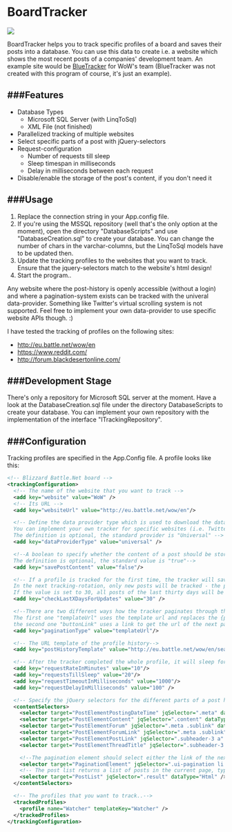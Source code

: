 BoardTracker
===

![](http://i.imgur.com/FI9VEZp.jpg)

BoardTracker helps you to track specific profiles of a board and saves their posts into a database.
You can use this data to create i.e. a website which shows the most recent posts of a companies' development team.
An example site would be [BlueTracker](http://www.wowhead.com/bluetracker) for WoW's team (BlueTracker was not created with this program of course, it's just an example).

###Features
---

* Database Types
  * Microsoft SQL Server (with LinqToSql)
  * XML File (not finished)
* Parallelized tracking of multiple websites
* Select specific parts of a post with jQuery-selectors
* Request-configuration
  * Number of requests till sleep
  * Sleep timespan in milliseconds
  * Delay in milliseconds between each request
* Disable/enable the storage of the post's content, if you don't need it

###Usage
---

1. Replace the connection string in your App.config file.
2. If you're using the MSSQL repository (well that's the only option at the moment), open the directory "DatabaseScripts" and use "DatabaseCreation.sql" to create your database.
   You can change the number of chars in the varchar-columns, but the LinqToSql models have to be updated then.
3. Update the tracking profiles to the websites that you want to track. Ensure that the jquery-selectors match to the website's html design!
4. Start the program..

Any website where the post-history is openly accessible (without a login) and where a pagination-system exists can be tracked with the univeral data-provider.
Something like Twitter's virtual scrolling system is not supported. Feel free to implement your own data-provider to use specific website APIs though. :)

I have tested the tracking of profiles on the following sites:
* http://eu.battle.net/wow/en
* https://www.reddit.com/
* http://forum.blackdesertonline.com/

###Development Stage
---

There's only a repository for Microsoft SQL server at the moment. Have a look at the DatabaseCreation.sql file under the directory DatabaseScripts to create your database.
You can implement your own repository with the implementation of the interface "ITrackingRepository".

###Configuration
---

Tracking profiles are specified in the App.Config file.
A profile looks like this:

```xml
<!-- Blizzard Battle.Net board -->
<trackingConfiguration>
  <!-- The name of the website that you want to track -->
  <add key="website" value="WoW" />
  <!-- Its URL -->
  <add key="websiteUrl" value="http://eu.battle.net/wow/en"/>

  <!-- Define the data provider type which is used to download the data from the website, parse its html code and create the post-models, here.
  You can implement your own tracker for specific websites (i.e. Twitter with their API) and change the tracker type for every tracking profile seperately.
  The definition is optional, the standard provider is "Universal" -->
  <add key="dataProviderType" value="universal" />

  <!--A boolean to specify whether the content of a post should be stored
  The definition is optional, the standard value is "true"-->
  <add key="savePostContent" value="false"/>

  <!-- If a profile is tracked for the first time, the tracker will save the whole post-history.
  In the next tracking-rotation, only new posts will be tracked - the program doesn't search for updated old posts if you don't use this option!
  If the value is set to 30, all posts of the last thirty days will be checked for updates. -->
  <add key="checkLastXDaysForUpdates" value="30" />

  <!--There are two different ways how the tracker paginates through the profile history.
  The first one "templateUrl" uses the template url and replaces the {page}-tag with the current page,
  the second one "buttonLink" uses a link to get the url of the next page-->
  <add key="paginationType" value="templateUrl"/>

  <!-- The URL template of the profile history-->
  <add key="postHistoryTemplate" value="http://eu.battle.net/wow/en/search?f=post&amp;sort=time&amp;a={profile}&amp;page={page}"/>

  <!-- After the tracker completed the whole profile, it will sleep for a specific number of minutes-->
  <add key="requestRateInMinutes" value="10"/>
  <add key="requestsTillSleep" value="20"/>
  <add key="requestTimeoutInMilliseconds" value="1000"/>
  <add key="requestDelayInMilliseconds" value="100" />

  <!-- Specify the jQuery selectors for the different parts of a post here-->
  <contentSelectors>
	<selector target="PostElementPostingDateTime" jqSelector=".meta" dataType="Html" regexPattern=".*(\d{2}/\d{2}/\d{2} \d{2}:\d{2})\s*$" regexReplace="$1" dateTimeFormat="dd/MM/yy HH:mm" />
	<selector target="PostElementContent" jqSelector=".content" dataType="Html" />
	<selector target="PostElementForum" jqSelector=".meta .sublink" dataType="Text" />
	<selector target="PostElementForumLink" jqSelector=".meta .sublink" dataType="Attribute" attributeName="href" regexPattern="^.*$" regexReplace="http://eu.battle.net$0" />
	<selector target="PostElementPostLink" jqSelector=".subheader-3 a" dataType="Attribute" attributeName="href" regexPattern="^.*$" regexReplace="http://eu.battle.net$0"  />
	<selector target="PostElementThreadTitle" jqSelector=".subheader-3 a" dataType="Text" />

	<!--The pagination element should select either the link of the next page or the last page number (depending on the pagination type)-->
	<selector target="PaginationElement" jqSelector=".ui-pagination li:nth-last-child(2) a" dataType="Attribute" attributeName="data-pagenum" />
	<!-- The post list returns a list of posts in the current page, typically a list of li-elements -->
	<selector target="PostList" jqSelector=".result" dataType="Html" />
  </contentSelectors>

  <!-- The profiles that you want to track..-->
  <trackedProfiles>
	<profile name="Watcher" templateKey="Watcher" />
  </trackedProfiles>
</trackingConfiguration>
```



